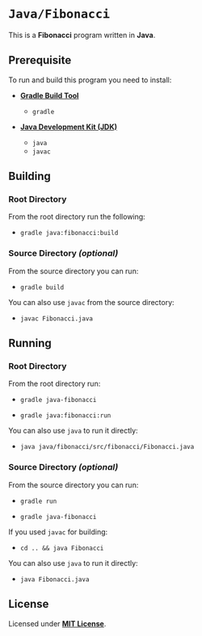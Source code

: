 # `Java/Fibonacci`

This is a **Fibonacci** program written in **Java**.

## Prerequisite

To run and build this program you need to install:

* [**Gradle Build Tool**](https://gradle.org/install/)
  * `gradle`

* [**Java Development Kit (JDK)**](https://sdkman.io/jdks)
  * `java`
  * `javac`

## Building

### Root Directory

From the root directory run the following:

* ```
  gradle java:fibonacci:build
  ```

### Source Directory _(optional)_

From the source directory you can run:

* ```
  gradle build
  ```

You can also use `javac` from the source directory:

* ```
  javac Fibonacci.java
  ```

## Running

### Root Directory

From the root directory run:

* ```
  gradle java-fibonacci
  ```
* ```
  gradle java:fibonacci:run
  ```

You can also use `java` to run it directly:

* ```
  java java/fibonacci/src/fibonacci/Fibonacci.java
  ```

### Source Directory _(optional)_

From the source directory you can run:

* ```
  gradle run
  ```
* ```
  gradle java-fibonacci
  ```

If you used `javac` for building:

* ```
  cd .. && java Fibonacci
  ```

You can also use `java` to run it directly:

* ```
  java Fibonacci.java
  ```

## License

Licensed under [**MIT License**](https://github.com/altersabeh/codes/blob/main/LICENSE).
